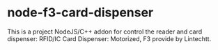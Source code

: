# node-f3-card-dispenser
This is a project NodeJS/C++ addon for control the reader and card dispenser: RFID/IC Card Dispenser: Motorized, F3 provide by Lintechtt.
